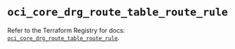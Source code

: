 # `oci_core_drg_route_table_route_rule`

Refer to the Terraform Registry for docs: [`oci_core_drg_route_table_route_rule`](https://registry.terraform.io/providers/hashicorp/oci/7.19.0/docs/resources/core_drg_route_table_route_rule).
